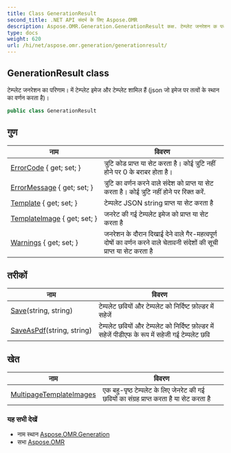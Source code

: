 ```yaml
---
title: Class GenerationResult
second_title: .NET API संदर्भ के लिए Aspose.OMR
description: Aspose.OMR.Generation.GenerationResult कक्ष. टेम्प्लेट जनरेशन क परणम में टेम्प्लेट इमेज और टेम्प्लेट शमल हैं json ज इमेज पर तत्वं के स्थन क वर्णन करत है
type: docs
weight: 620
url: /hi/net/aspose.omr.generation/generationresult/
---
```

## GenerationResult class

टेम्प्लेट जनरेशन का परिणाम। में टेम्प्लेट इमेज और टेम्प्लेट शामिल हैं (json जो इमेज पर तत्वों के स्थान का वर्णन करता है)।

```csharp
public class GenerationResult
```

## गुण

| नाम | विवरण |
| --- | --- |
| [ErrorCode](../../aspose.omr.generation/generationresult/errorcode/) { get; set; } | त्रुटि कोड प्राप्त या सेट करता है। कोई त्रुटि नहीं होने पर 0 के बराबर होता है। |
| [ErrorMessage](../../aspose.omr.generation/generationresult/errormessage/) { get; set; } | त्रुटि का वर्णन करने वाले संदेश को प्राप्त या सेट करता है। कोई त्रुटि नहीं होने पर रिक्त करें. |
| [Template](../../aspose.omr.generation/generationresult/template/) { get; set; } | टेम्पलेट JSON string प्राप्त या सेट करता है |
| [TemplateImage](../../aspose.omr.generation/generationresult/templateimage/) { get; set; } | जनरेट की गई टेम्पलेट इमेज को प्राप्त या सेट करता है |
| [Warnings](../../aspose.omr.generation/generationresult/warnings/) { get; set; } | जनरेशन के दौरान दिखाई देने वाले गैर-महत्वपूर्ण दोषों का वर्णन करने वाले चेतावनी संदेशों की सूची प्राप्त या सेट करता है |

## तरीकों

| नाम | विवरण |
| --- | --- |
| [Save](../../aspose.omr.generation/generationresult/save/)(string, string) | टेम्पलेट छवियों और टेम्पलेट को निर्दिष्ट फ़ोल्डर में सहेजें |
| [SaveAsPdf](../../aspose.omr.generation/generationresult/saveaspdf/)(string, string) | टेम्पलेट छवियों और टेम्पलेट को निर्दिष्ट फ़ोल्डर में सहेजें पीडीएफ के रूप में सहेजी गई टेम्पलेट छवि |

## खेत

| नाम | विवरण |
| --- | --- |
| [MultipageTemplateImages](../../aspose.omr.generation/generationresult/multipagetemplateimages/) | एक बहु-पृष्ठ टेम्पलेट के लिए जेनरेट की गई छवियों का संग्रह प्राप्त करता है या सेट करता है |

### यह सभी देखें

* नाम स्थान [Aspose.OMR.Generation](../../aspose.omr.generation/)
* सभा [Aspose.OMR](../../)


